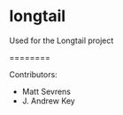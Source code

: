 longtail
========

Used for the Longtail project

========

Contributors:
* Matt Sevrens
* J. Andrew Key
